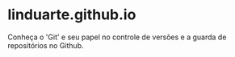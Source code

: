 # linduarte.github.io
Conheça o 'Git' e seu papel no controle de versões e a guarda de repositórios no Github.
